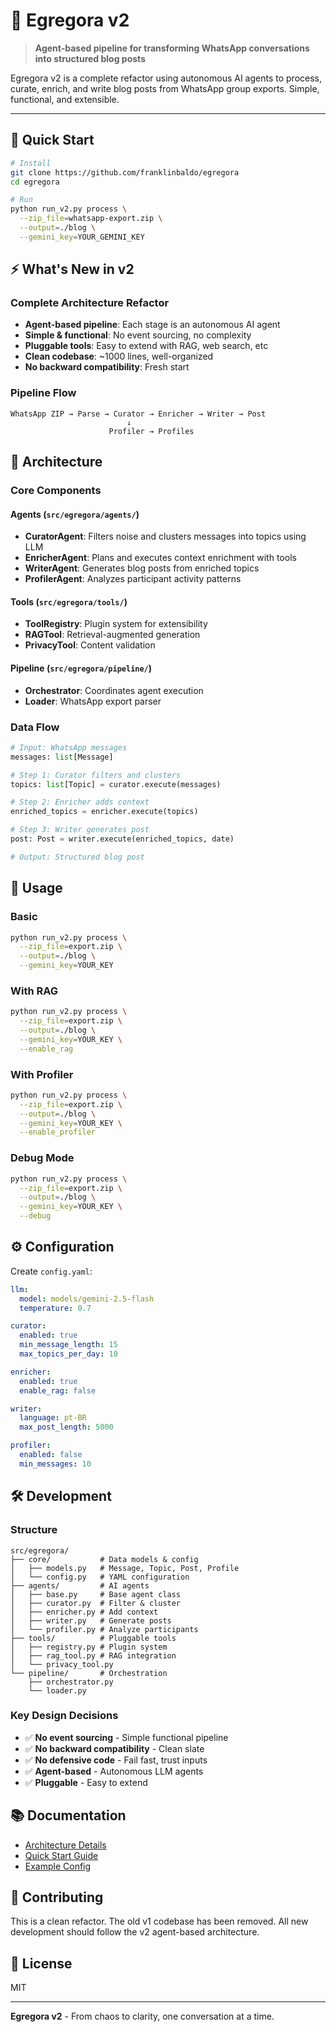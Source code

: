 # 🧠 Egregora v2

> **Agent-based pipeline for transforming WhatsApp conversations into structured blog posts**

Egregora v2 is a complete refactor using autonomous AI agents to process, curate, enrich, and write blog posts from WhatsApp group exports. Simple, functional, and extensible.

---

## 🚀 Quick Start

```bash
# Install
git clone https://github.com/franklinbaldo/egregora
cd egregora

# Run
python run_v2.py process \
  --zip_file=whatsapp-export.zip \
  --output=./blog \
  --gemini_key=YOUR_GEMINI_KEY
```

## ⚡ What's New in v2

### Complete Architecture Refactor

- **Agent-based pipeline**: Each stage is an autonomous AI agent
- **Simple & functional**: No event sourcing, no complexity
- **Pluggable tools**: Easy to extend with RAG, web search, etc
- **Clean codebase**: ~1000 lines, well-organized
- **No backward compatibility**: Fresh start

### Pipeline Flow

```
WhatsApp ZIP → Parse → Curator → Enricher → Writer → Post
                          ↓
                      Profiler → Profiles
```

## 🧩 Architecture

### Core Components

#### **Agents** (`src/egregora/agents/`)
- **CuratorAgent**: Filters noise and clusters messages into topics using LLM
- **EnricherAgent**: Plans and executes context enrichment with tools
- **WriterAgent**: Generates blog posts from enriched topics
- **ProfilerAgent**: Analyzes participant activity patterns

#### **Tools** (`src/egregora/tools/`)
- **ToolRegistry**: Plugin system for extensibility
- **RAGTool**: Retrieval-augmented generation
- **PrivacyTool**: Content validation

#### **Pipeline** (`src/egregora/pipeline/`)
- **Orchestrator**: Coordinates agent execution
- **Loader**: WhatsApp export parser

### Data Flow

```python
# Input: WhatsApp messages
messages: list[Message]

# Step 1: Curator filters and clusters
topics: list[Topic] = curator.execute(messages)

# Step 2: Enricher adds context
enriched_topics = enricher.execute(topics)

# Step 3: Writer generates post
post: Post = writer.execute(enriched_topics, date)

# Output: Structured blog post
```

## 📖 Usage

### Basic

```bash
python run_v2.py process \
  --zip_file=export.zip \
  --output=./blog \
  --gemini_key=YOUR_KEY
```

### With RAG

```bash
python run_v2.py process \
  --zip_file=export.zip \
  --output=./blog \
  --gemini_key=YOUR_KEY \
  --enable_rag
```

### With Profiler

```bash
python run_v2.py process \
  --zip_file=export.zip \
  --output=./blog \
  --gemini_key=YOUR_KEY \
  --enable_profiler
```

### Debug Mode

```bash
python run_v2.py process \
  --zip_file=export.zip \
  --output=./blog \
  --gemini_key=YOUR_KEY \
  --debug
```

## ⚙️ Configuration

Create `config.yaml`:

```yaml
llm:
  model: models/gemini-2.5-flash
  temperature: 0.7

curator:
  enabled: true
  min_message_length: 15
  max_topics_per_day: 10

enricher:
  enabled: true
  enable_rag: false

writer:
  language: pt-BR
  max_post_length: 5000

profiler:
  enabled: false
  min_messages: 10
```

## 🛠️ Development

### Structure

```
src/egregora/
├── core/           # Data models & config
│   ├── models.py   # Message, Topic, Post, Profile
│   └── config.py   # YAML configuration
├── agents/         # AI agents
│   ├── base.py     # Base agent class
│   ├── curator.py  # Filter & cluster
│   ├── enricher.py # Add context
│   ├── writer.py   # Generate posts
│   └── profiler.py # Analyze participants
├── tools/          # Pluggable tools
│   ├── registry.py # Plugin system
│   ├── rag_tool.py # RAG integration
│   └── privacy_tool.py
└── pipeline/       # Orchestration
    ├── orchestrator.py
    └── loader.py
```

### Key Design Decisions

- ✅ **No event sourcing** - Simple functional pipeline
- ✅ **No backward compatibility** - Clean slate
- ✅ **No defensive code** - Fail fast, trust inputs
- ✅ **Agent-based** - Autonomous LLM agents
- ✅ **Pluggable** - Easy to extend

## 📚 Documentation

- [Architecture Details](ARCHITECTURE_V2.md)
- [Quick Start Guide](QUICKSTART_V2.md)
- [Example Config](config.example.yaml)

## 🤝 Contributing

This is a clean refactor. The old v1 codebase has been removed. All new development should follow the v2 agent-based architecture.

## 📄 License

MIT

---

**Egregora v2** - From chaos to clarity, one conversation at a time.
